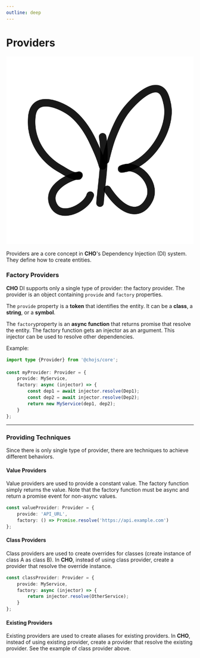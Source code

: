 ```yaml
---
outline: deep
---
```


# Providers

<img class="choko-end" src="../public/cho.svg">

Providers are a core concept in **CHO**'s Dependency Injection (DI) system. They define how to create entities.

### Factory Providers

**CHO** DI supports only a single type of provider: the factory provider. The provider is an object containing `provide`
and `factory` properties.

The `provide` property is a **token** that identifies the entity. It can be a **class**, a **string**, or a **symbol**.

The `factory`property is an **async function** that returns promise that resolve the entity. The factory function gets
an
injector as an argument. This injector can be used to resolve other dependencies.

Example:

```ts
import type {Provider} from '@chojs/core';

const myProvider: Provider = {
    provide: MyService,
    factory: async (injector) => {
        const dep1 = await injector.resolve(Dep1);
        const dep2 = await injector.resolve(Dep2);
        return new MyService(dep1, dep2);
    }
};
```

---

### Providing Techniques

Since there is only single type of provider, there are techniques to achieve different behaviors.

#### Value Providers

Value providers are used to provide a constant value. The factory function simply returns the value. Note that the
factory function must be async and return a promise event for non-async values.

```ts
const valueProvider: Provider = {
    provide: 'API_URL',
    factory: () => Promise.resolve('https://api.example.com')
};
```

#### Class Providers

Class providers are used to create overrides for classes (create instance of class A as class B). In **CHO**, instead of
using class provider, create a provider that resolve the override instance.

```ts
const classProvider: Provider = {
    provide: MyService,
    factory: async (injector) => {
        return injector.resolve(OtherService);
    }
};
```

#### Existing Providers

Existing providers are used to create aliases for existing providers. In **CHO**, instead of using existing provider,
create a provider that resolve the existing provider. See the example of class provider above.
